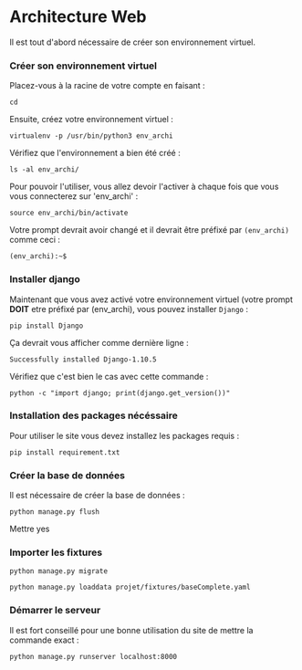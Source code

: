 # Architecture Web

Il est tout d'abord nécessaire de créer son environnement virtuel.

### Créer son environnement virtuel

Placez-vous à la racine de votre compte en faisant :

    cd

Ensuite, créez votre environnement virtuel :

    virtualenv -p /usr/bin/python3 env_archi

Vérifiez que l'environnement a bien été créé :

    ls -al env_archi/

Pour pouvoir l'utiliser, vous allez devoir l'activer à chaque fois que vous vous connecterez sur 'env_archi' :

    source env_archi/bin/activate

Votre prompt devrait avoir changé et il devrait être préfixé par `(env_archi)` comme ceci :

    (env_archi):~$

### Installer django

Maintenant que vous avez activé votre environnement virtuel (votre prompt **DOIT** etre préfixé par (env_archi), vous pouvez installer `Django` :

    pip install Django

Ça devrait vous afficher comme dernière ligne :

    Successfully installed Django-1.10.5

Vérifiez que c'est bien le cas avec cette commande :

    python -c "import django; print(django.get_version())"
    
### Installation des packages nécéssaire

Pour utiliser le site vous devez installez les packages requis :

    pip install requirement.txt

### Créer la base de données

Il est nécessaire de créer la base de données :

    python manage.py flush
    
Mettre yes

### Importer les fixtures

    python manage.py migrate

    python manage.py loaddata projet/fixtures/baseComplete.yaml 
    

### Démarrer le serveur

Il est fort conseillé pour une bonne utilisation du site de mettre la commande exact :

    python manage.py runserver localhost:8000

